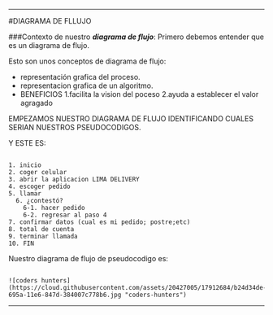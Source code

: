 ***

#DIAGRAMA DE FLLUJO

###Contexto de nuestro __*diagrama de flujo*__:
Primero debemos entender que es un diagrama   de flujo. 

Esto son unos conceptos de diagrama de flujo:
+ representación grafica del proceso.
+ representacion grafica de un algoritmo.
+ BENEFICIOS
	1.facilita la vision del poceso
	2.ayuda a establecer el valor agragado


EMPEZAMOS NUESTRO DIAGRAMA DE FLUJO IDENTIFICANDO CUALES SERIAN NUESTROS PSEUDOCODIGOS.

Y ESTE ES:

~~~

1. inicio
2. coger celular
3. abrir la aplicacion LIMA DELIVERY
4. escoger pedido
5. llamar
  6. ¿contestó?
  	6-1. hacer pedido
  	6-2. regresar al paso 4
7. confirmar datos (cual es mi pedido; postre;etc)
8. total de cuenta
9. terminar llamada
10. FIN

~~~

Nuestro diagrama de flujo de pseudocodigo es:

~~~

![coders hunters](https://cloud.githubusercontent.com/assets/20427005/17912684/b24d34de-695a-11e6-847d-384007c778b6.jpg "coders-hunters")

~~~


***



